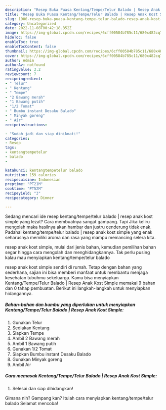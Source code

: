 ```yaml
---
description: "Resep Buka Puasa Kentang/Tempe/Telur Balado | Resep Anak Kost Simple yang Menggugah Selera"
title: "Resep Buka Puasa Kentang/Tempe/Telur Balado | Resep Anak Kost Simple yang Menggugah Selera"
slug: 1900-resep-buka-puasa-kentang-tempe-telur-balado-resep-anak-kost-simple-yang-menggugah-selera
category: Uncategorized
date: 2022-11-08T00:42:18.352Z
image: https://img-global.cpcdn.com/recipes/6cff00584b785c11/680x482cq70/kentangtempetelur-balado-resep-anak-kost-simple-foto-resep-utama.jpg
hideToc: false
enableToc: true
enableTocContent: false
thumbnail: https://img-global.cpcdn.com/recipes/6cff00584b785c11/680x482cq70/kentangtempetelur-balado-resep-anak-kost-simple-foto-resep-utama.jpg
cover: https://img-global.cpcdn.com/recipes/6cff00584b785c11/680x482cq70/kentangtempetelur-balado-resep-anak-kost-simple-foto-resep-utama.jpg
author: Admin
authorAv: notfound
ratingvalue: 3.2
reviewcount: 7
recipeingredient:
- " Telur"
- " Kentang"
- " Tempe"
- "2 Bawang merah"
- "1 Bawang putih"
- "1/2 Tomat"
- " Bumbu instant Desaku Balado"
- " Minyak goreng"
- " Air"
recipeinstructions:

- "Sudah jadi dan siap dinikmati!"
categories:
- Resep
tags:
- kentangtempetelur
- balado
- 

katakunci: kentangtempetelur balado  
nutrition: 159 calories
recipecuisine: Indonesian
preptime: "PT21M"
cooktime: "PT52M"
recipeyield: "3"
recipecategory: Dinner

---
```



Sedang mencari ide resep kentang/tempe/telur balado | resep anak kost simple yang lezat? Cara membuatnya sangat gampang. Tapi Jika keliru mengolah maka hasilnya akan hambar dan justru cenderung tidak enak. Padahal kentang/tempe/telur balado | resep anak kost simple yang enak seharusnya memiliki aroma dan rasa yang mampu memancing selera kita.

 resep anak kost simple, mulai dari jenis bahan, kemudian pemilihan bahan segar hingga cara mengolah dan menghidangkannya. Tak perlu pusing kalau mau menyiapkan kentang/tempe/telur balado 

 resep anak kost simple sendiri di rumah. Tetap dengan bahan yang sederhana, sajian ini bisa memberi manfaat untuk membantu menjaga kesehatan tubuhmu sekeluarga. Kamu bisa menyiapkan Kentang/Tempe/Telur Balado | Resep Anak Kost Simple memakai 9 bahan dan 0 tahap pembuatan. Berikut ini langkah-langkah untuk menyiapkan hidangannya.

<!--inarticleads1-->

##### Bahan-bahan dan bumbu yang diperlukan untuk menyiapkan Kentang/Tempe/Telur Balado | Resep Anak Kost Simple:

1. Gunakan  Telur
1. Sediakan  Kentang
1. Siapkan  Tempe
1. Ambil 2 Bawang merah
1. Ambil 1 Bawang putih
1. Gunakan 1/2 Tomat
1. Siapkan  Bumbu instant Desaku Balado
1. Gunakan  Minyak goreng
1. Ambil  Air




<!--inarticleads2-->

##### Cara memasak Kentang/Tempe/Telur Balado | Resep Anak Kost Simple:


1. Selesai dan siap dihidangkan!



Gimana nih? Gampang kan? Itulah cara menyiapkan kentang/tempe/telur balado  Selamat mencoba!
